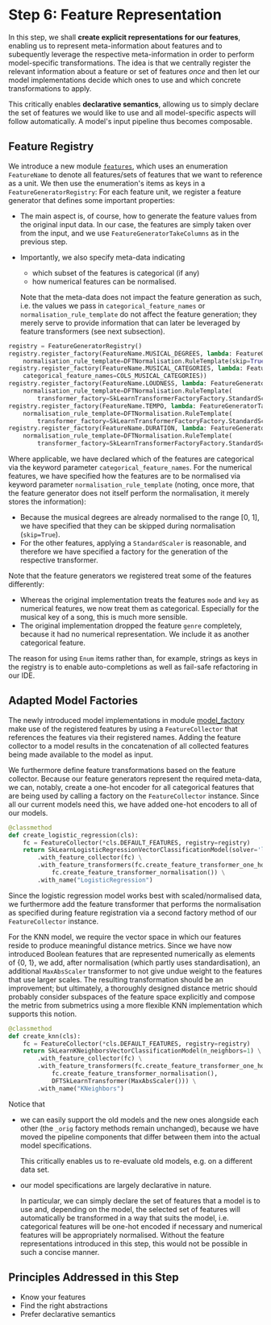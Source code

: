 # Step 6: Feature Representation 

In this step, we shall **create explicit representations for our features**, enabling
us to represent meta-information about features and to subequently leverage the respective
meta-information in order to perform model-specific transformations.
The idea is that we centrally register the relevant information about a feature or set of features
*once* and then let our model implementations decide which ones to use and which
concrete transformations to apply.

This critically enables **declarative semantics**, allowing us to simply declare the 
set of features we would like to use and all model-specific aspects will follow
automatically. A model's input pipeline thus becomes composable.


## Feature Registry

We introduce a new module [`features`](songpop/features.py), which uses an enumeration `FeatureName`
to denote all features/sets of features that we want to reference as a unit.
We then use the enumeration's items as keys in a `FeatureGeneratorRegistry`:
For each feature unit, we register a feature generator that defines some important
properties:
  * The main aspect is, of course, how to generate the feature values from the
    original input data. In our case, the features are simply taken over from the 
    input, and we use `FeatureGeneratorTakeColumns` as in the previous step.
  * Importantly, we also specify meta-data indicating
      * which subset of the features is categorical (if any)
      * how numerical features can be normalised.
    
    Note that the meta-data does not impact the feature generation
    as such, i.e. the values we pass in `categorical_feature_names` or 
    `normalisation_rule_template` do not affect the feature generation;
    they merely serve to provide information that can later be leveraged by feature
    transformers (see next subsection).

```python
registry = FeatureGeneratorRegistry()
registry.register_factory(FeatureName.MUSICAL_DEGREES, lambda: FeatureGeneratorTakeColumns(COLS_MUSICAL_DEGREES,
    normalisation_rule_template=DFTNormalisation.RuleTemplate(skip=True)))
registry.register_factory(FeatureName.MUSICAL_CATEGORIES, lambda: FeatureGeneratorTakeColumns(COLS_MUSICAL_CATEGORIES,
    categorical_feature_names=COLS_MUSICAL_CATEGORIES))
registry.register_factory(FeatureName.LOUDNESS, lambda: FeatureGeneratorTakeColumns(COL_LOUDNESS,
    normalisation_rule_template=DFTNormalisation.RuleTemplate(
        transformer_factory=SkLearnTransformerFactoryFactory.StandardScaler())))
registry.register_factory(FeatureName.TEMPO, lambda: FeatureGeneratorTakeColumns(COL_TEMPO,
    normalisation_rule_template=DFTNormalisation.RuleTemplate(
        transformer_factory=SkLearnTransformerFactoryFactory.StandardScaler())))
registry.register_factory(FeatureName.DURATION, lambda: FeatureGeneratorTakeColumns(COL_DURATION_MS,
    normalisation_rule_template=DFTNormalisation.RuleTemplate(
        transformer_factory=SkLearnTransformerFactoryFactory.StandardScaler())))
```

Where applicable, we have declared which of the features are categorical via the keyword parameter
`categorical_feature_names`.
For the numerical features, we have specified how the features are to be normalised via 
keyword parameter `normalisation_rule_template` (noting, once more, that
the feature generator does not itself perform the normalisation, it merely stores the information):
  * Because the musical degrees are already normalised to the range [0, 1], we have specified
    that they can be skipped during normalisation (`skip=True`).
  * For the other features, applying a `StandardScaler` is reasonable, and therefore we have 
    specified a factory for the generation of the respective transformer.

Note that the feature generators we registered treat some of the features differently:
  * Whereas the original implementation treats the features `mode` and `key` as numerical features,
    we now treat them as categorical. Especially for the musical key of a song,
    this is much more sensible. 
  * The original implementation dropped the feature `genre` completely, because it had no
    numerical representation. We include it as another categorical feature.

The reason for using `Enum` items rather than, for example, strings as keys in the registry is to enable
auto-completions as well as fail-safe refactoring in our IDE.

## Adapted Model Factories 

The newly introduced model implementations in module [model_factory](songpop/model_factory.py) make use of the registered features 
by using a `FeatureCollector` that references the features via their registered names.
Adding the feature collector to a model results in the concatenation of all
collected features being made available to the model as input.

We furthermore define feature transformations based on the feature collector.
Because our feature generators represent the required meta-data, we can, notably,
create a one-hot encoder for all categorical features that are being used by calling a factory
on the `FeatureCollector` instance. Since all our current models need this,
we have added one-hot encoders to all of our models.

```python
@classmethod
def create_logistic_regression(cls):
    fc = FeatureCollector(*cls.DEFAULT_FEATURES, registry=registry)
    return SkLearnLogisticRegressionVectorClassificationModel(solver='lbfgs', max_iter=1000) \
        .with_feature_collector(fc) \
        .with_feature_transformers(fc.create_feature_transformer_one_hot_encoder(),
            fc.create_feature_transformer_normalisation()) \
        .with_name("LogisticRegression")
```

Since the logistic regression model works best with scaled/normalised data,
we furthermore add the feature transformer that performs the normalisation as specified
during feature registration via a second factory method of our `FeatureCollector` instance.

For the KNN model, we require the vector space in which our features reside
to produce meaningful distance metrics. 
Since we have now introduced Boolean features that are represented numerically
as elements of {0, 1}, we add, after normalisation (which partly uses standardisation), 
an additional `MaxAbsScaler` transformer to not give undue weight to the features 
that use larger scales.
The resulting transformation should be an improvement; but ultimately, a thoroughly
designed distance metric should probably consider subspaces of the feature space
explicitly and compose the metric from submetrics using a more flexible KNN 
implementation which supports this notion.

```python
@classmethod
def create_knn(cls):
    fc = FeatureCollector(*cls.DEFAULT_FEATURES, registry=registry)
    return SkLearnKNeighborsVectorClassificationModel(n_neighbors=1) \
        .with_feature_collector(fc) \
        .with_feature_transformers(fc.create_feature_transformer_one_hot_encoder(),
            fc.create_feature_transformer_normalisation(),
            DFTSkLearnTransformer(MaxAbsScaler())) \
        .with_name("KNeighbors")
```

Notice that
  * we can easily support the old models and the new ones alongside each other (the `_orig` factory methods remain unchanged),
    because we have moved the pipeline components that differ between them into the actual model specifications.

    This critically enables us to re-evaluate old models, e.g. on a different data set.

  * our model specifications are largely declarative in nature.
    
    In particular, we can simply declare the set of features that a model is to use and, depending on the model, the selected set of features will automatically be transformed in a way that suits the model, i.e. categorical features will be one-hot encoded if necessary 
    and numerical features will be appropriately normalised.
    Without the feature representations introduced in this step, this would not be possible in such a concise manner.


## Principles Addressed in this Step

* Know your features
* Find the right abstractions
* Prefer declarative semantics
